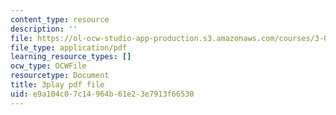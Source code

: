 ```yaml
---
content_type: resource
description: ''
file: https://ol-ocw-studio-app-production.s3.amazonaws.com/courses/3-091sc-introduction-to-solid-state-chemistry-fall-2010/e9a104c07c14964b61e23e7913f66530_3dU0v-EvUmA.pdf
file_type: application/pdf
learning_resource_types: []
ocw_type: OCWFile
resourcetype: Document
title: 3play pdf file
uid: e9a104c0-7c14-964b-61e2-3e7913f66530
---
```


